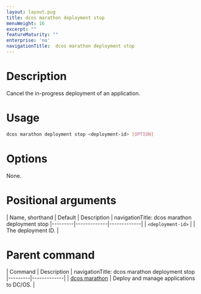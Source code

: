 ```yaml
---
layout: layout.pug
title: dcos marathon deployment stop
menuWeight: 16
excerpt: ""
featureMaturity: ""
enterprise: 'no'
navigationTitle:  dcos marathon deployment stop
---
```


<!-- This source repo for this topic is https://github.com/dcos/dcos-docs -->


# Description
Cancel the in-progress deployment of an application.

# Usage

```bash
dcos marathon deployment stop <deployment-id> [OPTION]
```

# Options

None.

# Positional arguments

| Name, shorthand | Default | Description |
navigationTitle:  dcos marathon deployment stop
|---------|-------------|-------------|
| `<deployment-id>`   |             |  The deployment ID. |

# Parent command

| Command | Description |
navigationTitle:  dcos marathon deployment stop
|---------|-------------|
| [dcos marathon](/1.9/cli/command-reference/dcos-marathon/) | Deploy and manage applications to DC/OS. |

<!-- # Examples -->
